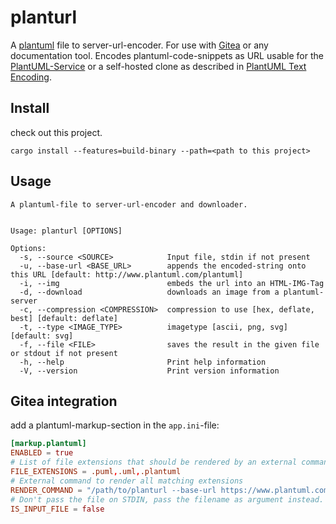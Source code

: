 # planturl

A [plantuml](https://plantuml.com/) file to server-url-encoder. For use with [Gitea](https://gitea.io) or any
documentation tool.
Encodes plantuml-code-snippets as URL usable for the [PlantUML-Service](http://www.plantuml.com/plantuml/) or a
self-hosted clone as described in [PlantUML Text Encoding](https://plantuml.com/pte).

## Install

check out this project.

```
cargo install --features=build-binary --path=<path to this project> 
```

## Usage

```usage
A plantuml-file to server-url-encoder and downloader.


Usage: planturl [OPTIONS]

Options:
  -s, --source <SOURCE>            Input file, stdin if not present
  -u, --base-url <BASE_URL>        appends the encoded-string onto this URL [default: http://www.plantuml.com/plantuml]
  -i, --img                        embeds the url into an HTML-IMG-Tag
  -d, --download                   downloads an image from a plantuml-server
  -c, --compression <COMPRESSION>  compression to use [hex, deflate, best] [default: deflate]
  -t, --type <IMAGE_TYPE>          imagetype [ascii, png, svg] [default: svg]
  -f, --file <FILE>                saves the result in the given file or stdout if not present
  -h, --help                       Print help information
  -V, --version                    Print version information
```

## Gitea integration

add a plantuml-markup-section in the `app.ini`-file:

```toml
[markup.plantuml]
ENABLED = true
# List of file extensions that should be rendered by an external command
FILE_EXTENSIONS = .puml,.uml,.plantuml
# External command to render all matching extensions
RENDER_COMMAND = "/path/to/planturl --base-url https://www.plantuml.com/plantuml --img"
# Don't pass the file on STDIN, pass the filename as argument instead.
IS_INPUT_FILE = false

```

